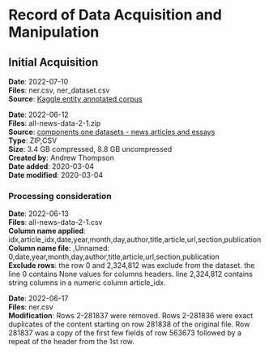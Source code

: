 # Record of Data Acquisition and Manipulation

## Initial Acquisition

**Date**: 2022-07-10<br/>
**Files**: ner.csv, ner_dataset.csv<br/>
**Source**: [Kaggle entity annotated corpus](https://www.kaggle.com/datasets/abhinavwalia95/entity-annotated-corpus)<br/>


**Date**: 2022-06-12<br/>
**Files**: all-news-data-2-1.zip<br/>
**Source**: [components one datasets - news articles and essays](https://components.one/datasets/all-the-news-2-news-articles-dataset/)<br/>
**Type**: ZIP,CSV<br/>
**Size**: 3.4 GB compressed, 8.8 GB uncompressed<br/>
**Created by**: Andrew Thompson<br/>
**Date added**: 2020-03-04<br/>
**Date modified**: 2020-03-04<br/>

### Processing consideration

**Date**: 2022-06-13<br/>
**Files**: all-news-data-2-1.csv<br/>
**Column name applied**: idx,article_idx,date,year,month,day,author,title,article,url,section,publication<br/>
**Column name file**: ,Unnamed: 0,date,year,month,day,author,title,article,url,section,publication<br/>
**Exclude rows**: the row 0 and 2,324,812 was exclude from the dataset. the line 0 contains None values for columns headers.
line 2,324,812 contains string columns in a numeric column article_idx.<br/>

**Date**: 2022-06-17<br/>
**Files**: ner.csv<br/>
**Modification**: Rows 2-281837 were removed. Rows 2-281836 were exact duplicates of the content starting on row 281838 of the original file. Row 281837 was a copy of the first few fields of row 563673 followed by a repeat of the header from the 1st row.<br/>
